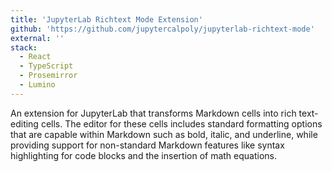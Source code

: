 ```yaml
---
title: 'JupyterLab Richtext Mode Extension'
github: 'https://github.com/jupytercalpoly/jupyterlab-richtext-mode'
external: ''
stack:
  - React
  - TypeScript
  - Prosemirror
  - Lumino
---
```


An extension for JupyterLab that transforms Markdown cells into rich text-editing cells. The editor for these cells
includes standard formatting options that are capable within Markdown such as bold, italic, and underline, while providing support 
for non-standard Markdown features like syntax highlighting for code blocks and the insertion of math equations.